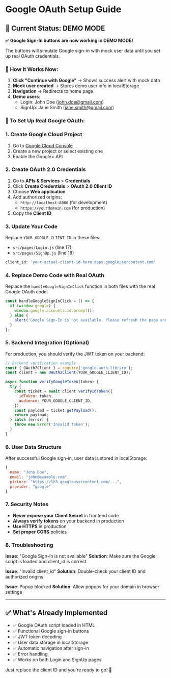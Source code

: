 # Google OAuth Setup Guide

## 🚀 Current Status: DEMO MODE

**✅ Google Sign-In buttons are now working in DEMO MODE!**

The buttons will simulate Google sign-in with mock user data until you set up real OAuth credentials.

### 🎯 How It Works Now:

1. **Click "Continue with Google"** → Shows success alert with mock data
2. **Mock user created** → Stores demo user info in localStorage  
3. **Navigation** → Redirects to home page
4. **Demo users**: 
   - Login: John Doe (john.doe@gmail.com)
   - SignUp: Jane Smith (jane.smith@gmail.com)

### 🔧 To Set Up Real Google OAuth:

### 1. Create Google Cloud Project

1. Go to [Google Cloud Console](https://console.cloud.google.com/)
2. Create a new project or select existing one
3. Enable the Google+ API

### 2. Create OAuth 2.0 Credentials

1. Go to **APIs & Services** > **Credentials**
2. Click **Create Credentials** > **OAuth 2.0 Client ID**
3. Choose **Web application**
4. Add authorized origins:
   - `http://localhost:8080` (for development)
   - `https://yourdomain.com` (for production)
5. Copy the **Client ID**

### 3. Update Your Code

Replace `YOUR_GOOGLE_CLIENT_ID` in these files:
- `src/pages/Login.js` (line 17)
- `src/pages/SignUp.js` (line 18)

```javascript
client_id: 'your-actual-client-id-here.apps.googleusercontent.com'
```

### 4. Replace Demo Code with Real OAuth

Replace the `handleGoogleSignInClick` function in both files with the real Google OAuth code:

```javascript
const handleGoogleSignInClick = () => {
  if (window.google) {
    window.google.accounts.id.prompt();
  } else {
    alert('Google Sign-In is not available. Please refresh the page and try again.');
  }
};
```

### 5. Backend Integration (Optional)

For production, you should verify the JWT token on your backend:

```javascript
// Backend verification example
const { OAuth2Client } = require('google-auth-library');
const client = new OAuth2Client(YOUR_GOOGLE_CLIENT_ID);

async function verifyGoogleToken(token) {
  try {
    const ticket = await client.verifyIdToken({
      idToken: token,
      audience: YOUR_GOOGLE_CLIENT_ID,
    });
    const payload = ticket.getPayload();
    return payload;
  } catch (error) {
    throw new Error('Invalid token');
  }
}
```

### 6. User Data Structure

After successful Google sign-in, user data is stored in localStorage:

```javascript
{
  name: "John Doe",
  email: "john@example.com", 
  picture: "https://lh3.googleusercontent.com/...",
  provider: "google"
}
```

### 7. Security Notes

- **Never expose your Client Secret** in frontend code
- **Always verify tokens** on your backend in production
- **Use HTTPS** in production
- **Set proper CORS** policies

### 8. Troubleshooting

**Issue**: "Google Sign-In is not available"
**Solution**: Make sure the Google script is loaded and client_id is correct

**Issue**: "Invalid client_id"
**Solution**: Double-check your client ID and authorized origins

**Issue**: Popup blocked
**Solution**: Allow popups for your domain in browser settings

---

## ✅ What's Already Implemented

- ✅ Google OAuth script loaded in HTML
- ✅ Functional Google sign-in buttons
- ✅ JWT token decoding
- ✅ User data storage in localStorage
- ✅ Automatic navigation after sign-in
- ✅ Error handling
- ✅ Works on both Login and SignUp pages

Just replace the client ID and you're ready to go! 🎉
